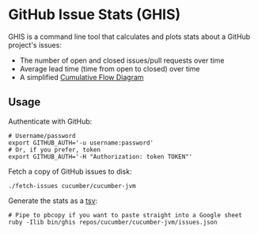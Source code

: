 # GitHub Issue Stats (GHIS)

GHIS is a command line tool that calculates and plots stats about a GitHub project's issues:

* The number of open and closed issues/pull requests over time
* Average lead time (time from open to closed) over time  
* A simplified [Cumulative Flow Diagram](https://en.wikipedia.org/wiki/Cumulative_flow_diagram)

## Usage

Authenticate with GitHub:

    # Username/password
    export GITHUB_AUTH='-u username:password'
    # Or, if you prefer, token
    export GITHUB_AUTH='-H "Authorization: token TOKEN"'

Fetch a copy of GitHub issues to disk:

    ./fetch-issues cucumber/cucumber-jvm

Generate the stats as a [tsv](https://en.wikipedia.org/wiki/Tab-separated_values):

    # Pipe to pbcopy if you want to paste straight into a Google sheet
    ruby -Ilib bin/ghis repos/cucumber/cucumber-jvm/issues.json
